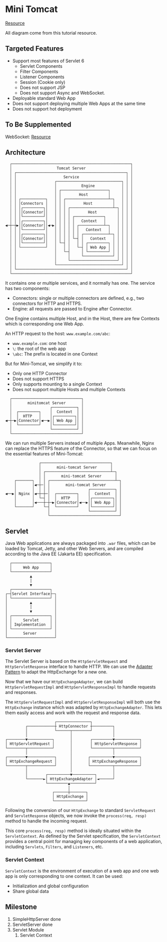# Mini Tomcat

[Resource](https://liaoxuefeng.com/books/jerrymouse/introduction/index.html)

All diagram come from this tutorial resource.

## Targeted Features

- Support most features of Servlet 6
  - Servlet Components
  - Filter Components
  - Listener Components
  - Session (Cookie only)
  - Does not support JSP
  - Does not support Async and WebSocket.
- Deployable standard Web App
- Does not support deploying multiple Web Apps at the same time
- Does not support hot deployment

## To Be Supplemented

WebSocket: [Resource](https://developer.mozilla.org/en-US/docs/Web/API/WebSockets_API)

## Architecture

```
  ┌─────────────────────────────────────────────────────┐
  │                    Tomcat Server                    │
  │ ┌─────────────────────────────────────────────────┐ │
  │ │                     Service                     │ │
  │ │                 ┌─────────────────────────────┐ │ │
  │ │                 │           Engine            │ │ │
  │ │                 │ ┌─────────────────────┐     │ │ │
  │ │                 │ │        Host         │     │ │ │
  │ │ ┌───────────┐   │ │ ┌───────────────────┴─┐   │ │ │
  │ │ │Connectors │   │ │ │        Host         │   │ │ │
  │ │ │┌─────────┐│   │ │ │ ┌───────────────────┴─┐ │ │ │
  │ │ ││Connector││   │ │ │ │        Host         │ │ │ │
  │ │ │└─────────┘│   │ │ │ │ ┌─────────────┐     │ │ │ │
  │ │ │┌─────────┐│   │ │ │ │ │   Context   │     │ │ │ │
◀─┼─┼▶││Connector││◀─▶│ │ │ │ │ ┌───────────┴─┐   │ │ │ │
  │ │ │└─────────┘│   │ │ │ │ │ │   Context   │   │ │ │ │
  │ │ │┌─────────┐│   │ │ │ │ │ │ ┌───────────┴─┐ │ │ │ │
  │ │ ││Connector││   │ │ │ │ └─┤ │   Context   │ │ │ │ │
  │ │ │└─────────┘│   │ └─┤ │   │ │ ┌─────────┐ │ │ │ │ │
  │ │ └───────────┘   │   │ │   └─┤ │ Web App │ │ │ │ │ │
  │ │                 │   └─┤     │ └─────────┘ │ │ │ │ │
  │ │                 │     │     └─────────────┘ │ │ │ │
  │ │                 │     └─────────────────────┘ │ │ │
  │ │                 └─────────────────────────────┘ │ │
  │ └─────────────────────────────────────────────────┘ │
  └─────────────────────────────────────────────────────┘

```

It contains one or multiple services, and it normally has one. The service has two components:

- Connectors: single or multiple connectors are defined, e.g., two connectors for HTTP and HTTPS.
- Engine: all requests are passed to Engine after Connector.

One Engine contains multiple Host, and in the Host, there are few Contexts which is corresponding one Web App.

An HTTP request to the host: `www.example.com/abc`:

- `www.example.com`: one host
- `\`: the root of the web app
- `\abc`: The prefix is located in one Context

But for Mini-Tomcat, we simplify it to:

- Only one HTTP Connector
- Does not support HTTPS
- Only supports mounting to a single Context
- Does not support multiple Hosts and multiple Contexts

```
  ┌───────────────────────────────┐
  │       minitomcat Server       │
  │                 ┌───────────┐ │
  │  ┌─────────┐    │  Context  │ │
  │  │  HTTP   │    │┌─────────┐│ │
◀─┼─▶│Connector│◀──▶││ Web App ││ │
  │  └─────────┘    │└─────────┘│ │
  │                 └───────────┘ │
  └───────────────────────────────┘

```

We can run multiple Servers instead of multiple Apps. Meanwhile, Nginx can replace the HTTPS feature of the Connector, so that we can focus on the essential features of Mini-Tomcat:

```
               ┌───────────────────────────────┐
               │       mini-tomcat Server      │
               │ ┌─────────────────────────────┴─┐
               │ │       mini-tomcat Server      │
    ┌───────┐  │ │ ┌─────────────────────────────┴─┐
    │       │◀─┼─│ │       mini-tomcat Server      │
    │       │  │ │ │                 ┌───────────┐ │
◀──▶│ Nginx │◀─┼─┼─│  ┌─────────┐    │  Context  │ │
    │       │  └─┤ │  │  HTTP   │    │┌─────────┐│ │
    │       │◀───┼─┼─▶│Connector│◀──▶││ Web App ││ │
    └───────┘    └─┤  └─────────┘    │└─────────┘│ │
                   │                 └───────────┘ │
                   └───────────────────────────────┘

```

## Servlet

Java Web applications are always packaged into `.war` files, which can be loaded by Tomcat, Jetty, and other Web Servers, and are compiled according to the Java EE (Jakarta EE) specification.

```
  ┌─────────────────┐
  │     Web App     │
  └─────────────────┘
           ▲
           │
           ▼
  ┌─────────────────┐
┌─┤Servlet Interface├─┐
│ └─────────────────┘ │
│          ▲          │
│          │          │
│          ▼          │
│ ┌─────────────────┐ │
│ │     Servlet     │ │
│ │ Implementation  │ │
│ └─────────────────┘ │
│       Server        │
└─────────────────────┘
```

### Servlet Server

The Servlet Server is based on the `HttpServletRequest` and `HttpServletResponse` interface to handle HTTP. We can use the [Adapter Pattern](https://www.baeldung.com/java-adapter-pattern) to adapt the HttpExchange for a new one.

Now that we have our `HttpExchangeAdapter`, we can build `HttpServletRequestImpl` and `HttpServletResponseImpl` to handle requests and responses.

The `HttpServletRequestImpl` and `HttpServletResponseImpl` will both use the `HttpExchange` instance which was adapted by `HttpExchangeAdapter`. This lets them easily access and work with the request and response data.

```
                      ┌───────────────┐
         ┌────────────┼ HttpConnector ┼─────────┐
         │            └──────┬────────┘         │
         │                   │                  │
┌────────▼───────────┐       │        ┌─────────▼───────────┐
│ HttpServletRequest │       │        │ HttpServletResponse │
└────────┬───────────┘       │        └─────────┬───────────┘
         │                   │                  │
┌────────▼────────────┐      │       ┌──────────▼───────────┐
│ HttpExchangeRequest │      │       │ HttpExchangeResponse │
└────────┬────────────┘      │       └──────────┬───────────┘
         │                   │                  │
         │        ┌──────────▼──────────┐       │
         └───────►│ HttpExchangeAdapter │◄──────┘
                  └─────────▲───────────┘
                            │
                     ┌──────┼───────┐
                     │ HttpExchange │
                     └──────────────┘
```

Following the conversion of our `HttpExchange` to standard `ServletRequest` and `ServletResponse` objects, we now invoke the `process(req, resp)` method to handle the incoming request.

This core `process(req, resp)` method is ideally situated within the `ServletContext`. As defined by the Servlet specification, the `ServletContext` provides a central point for managing key components of a web application, including `Servlets`, `Filters`, and `Listeners`, etc.

### Servlet Context

`ServletContext` is the environment of execution of a web app and one web app is only corresponding to one context. It can be used:

- Initialization and global configuration
- Share global data

## Milestone

1. SimpleHttpServer done
2. ServletServer done
3. Servlet Module
   1. Servlet Context
